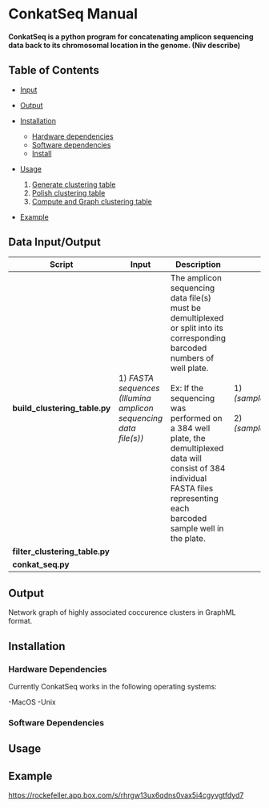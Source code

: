 ConkatSeq Manual
================

#### ConkatSeq is a python program for concatenating amplicon sequencing data back to its chromosomal location in the genome. (Niv describe) 

Table of Contents
-----------------

- [Input](#input)
- [Output](#output)
- [Installation](#installation)
  - [Hardware dependencies](#hardware)
  - [Software dependencies](#software)
  - [Install](#install)
  
- [Usage](#usage)
  1. [Generate clustering table](#table)
  2. [Polish clustering table](#polish)
  3. [Compute and Graph clustering table](#graph)

- [Example](#example)
  

## <a name="input"></a> Data Input/Output

|**Script**|**Input**|**Description**|**Output**|**Description**|
|---|---|---|---|---|
|**build_clustering_table.py**|1) *FASTA sequences (Illumina amplicon sequencing data file(s))*|The amplicon sequencing data file(s) must be demultiplexed or split into its corresponding barcoded numbers of well plate. <br/><br/> Ex: If the sequencing was performed on a 384 well plate, the demultiplexed data will consist of 384 individual FASTA files representing each barcoded sample well in the plate.|1) *(sample_name)_OTU.txt*  <br/><br/> 2) *(sample_name)_OTU.fna*
|**filter_clustering_table.py**| 
|**conkat_seq.py**|


## <a name="output"></a> Output

Network graph of highly associated coccurence clusters in GraphML format. 

## <a name="input"></a> Installation

### <a name="hardware"></a> Hardware Dependencies

Currently ConkatSeq works in the following operating systems:

  -MacOS
  -Unix
  

### <a name="hardware"></a> Software Dependencies

## <a name="input"></a> Usage

## <a name="input"></a> Example


https://rockefeller.app.box.com/s/rhrgw13ux6qdns0vax5i4cgyvgtfdyd7




